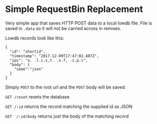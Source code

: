 Simple RequestBin Replacement
=============================

Very simple app that saves HTTP POST data to a local lowdb file. File is saved in `.data` so it will not be carried across in remixes.

Lowdb records look like this:
```
{
  "id": "shortid",
  "timestamp": "2017-12-09T17:47:02.407Z",
  "ips": "a. .l.i.s,t. .o.f, .i.p.s",
  "body": {
    "some":"json"
  }
}
```

Simply `POST` to the root url and the `POST` body will be saved.

`GET /reset` resets the database

`GET /:id` returns the record matching the supplied id as JSON

`GET  /:id/body` returns just the body of the matching record